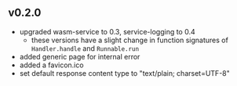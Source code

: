 
## v0.2.0

- upgraded wasm-service to 0.3, service-logging to 0.4
  - these versions have a slight change in function signatures
    of `Handler.handle` and `Runnable.run`
- added generic page for internal error
- added a favicon.ico
- set default response content type to "text/plain; charset=UTF-8"
